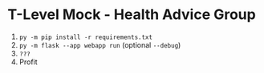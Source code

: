 # T-Level Mock - Health Advice Group

1. `py -m pip install -r requirements.txt`
2. `py -m flask --app webapp run` (optional `--debug`)
3. `???`
4. Profit